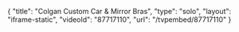 {
    "title": "Colgan Custom Car & Mirror Bras",
    "type": "solo",
    "layout": "iframe-static",
    "videoId": "87717110",
    "url": "\/tvpembed\/87717110"
}